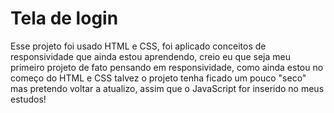 # Tela de login


Esse projeto foi usado HTML e CSS, foi aplicado conceitos de responsividade que ainda estou aprendendo, creio eu que seja meu primeiro projeto de fato pensando em responsividade, como ainda estou no começo do HTML e CSS talvez o projeto tenha ficado um pouco "seco" mas pretendo voltar a atualizo, assim que o JavaScript for inserido no meus estudos!
